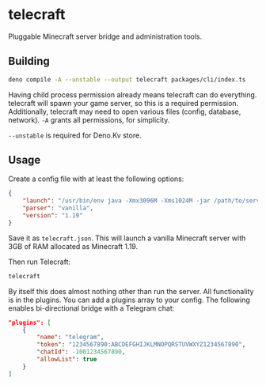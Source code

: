 # telecraft

Pluggable Minecraft server bridge and administration tools.

## Building

```sh
deno compile -A --unstable --output telecraft packages/cli/index.ts
```

Having child process permission already means telecraft can do everything. telecraft will spawn your game server, so this is a required permission. Additionally, telecraft may need to open various files (config, database, network). `-A` grants all permissions, for simplicity.

`--unstable` is required for Deno.Kv store.

## Usage

Create a config file with at least the following options:

```json
{
	"launch": "/usr/bin/env java -Xmx3096M -Xms1024M -jar /path/to/server.jar nogui",
	"parser": "vanilla",
	"version": "1.19"
}
```

Save it as `telecraft.json`. This will launch a vanilla Minecraft server with 3GB of RAM allocated as Minecraft 1.19.

Then run Telecraft:

```sh
telecraft
```

By itself this does almost nothing other than run the server. All functionality is in the plugins. You can add a plugins array to your config. The following enables bi-directional bridge with a Telegram chat:

```json
"plugins": [
	{
		"name": "telegram",
		"token": "1234567890:ABCDEFGHIJKLMNOPQRSTUVWXYZ1234567890",
		"chatId": -1001234567890,
		"allowList": true
	}
]
```
